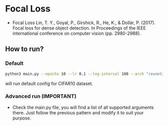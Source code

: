 # Focal Loss

- Focal Loss
Lin, T. Y., Goyal, P., Girshick, R., He, K., & Dollár, P. (2017). Focal loss for dense object detection. In Proceedings of the IEEE international conference on computer vision (pp. 2980-2988).
 

## How to run?

### Default
```bash
python3 main.py --epochs 10 --lr 0.1 --log-interval 100 --arch "resnet34"
```
will run default config for CIFAR10 dataset.

### Advanced run (IMPORTANT)

- Check the main.py file, you will find a list of all supported arguments there. Just follow the previous pattern and modify it to suit your purpose.
